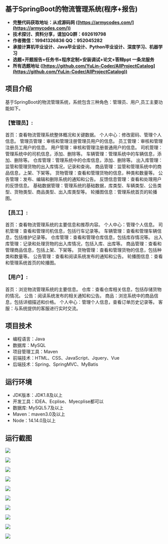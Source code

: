 ## 基于SpringBoot的物流管理系统(程序+报告)

- <b>完整代码获取地址：从戎源码网 ([https://armycodes.com/](https://armycodes.com/))</b>
- <b>技术探讨、资料分享，请加QQ群：692619798</b> 
- <b>作者微信：19941326836  QQ：952045282</b> 
- <b>承接计算机毕业设计、Java毕业设计、Python毕业设计、深度学习、机器学习</b>
- <b>选题+开题报告+任务书+程序定制+安装调试+论文+答辩ppt 一条龙服务</b>
- <b>所有选题地址 ([https://github.com/YuLin-Coder/AllProjectCatalog](https://github.com/YuLin-Coder/AllProjectCatalog)) </b>

## 项目介绍
基于SpringBoot的物流管理系统，系统包含三种角色：管理员、用户,员工主要功能如下。

### 【管理员】:
首页：查看物流管理系统整体概况和关键数据。
个人中心：修改密码、管理个人信息。
管理员管理：审核和管理注册管理员用户的信息。
员工管理：审核和管理注册员工用户的信息。
用户管理：审核和管理注册普通用户的信息。
司机管理：管理系统中的司机信息，添加、删除等。
车辆管理：管理系统中的车辆信息，添加、删除等。
仓库管理：管理系统中的仓库信息，添加、删除等。
出入库管理：监管和管理货物的出入库情况，记录和查询。
商品管理：监管和管理系统中的商品信息，上架、下架等。
货物管理：查看和管理货物的信息，种类和数量等。
公告管理：发布、编辑和删除系统的通知和公告。
反馈信息管理：查看和处理用户的反馈信息。
基础数据管理：管理系统的基础数据，库类型、车辆类型、公告类型、货物类型、商品类型、出入库类型等。
轮播图信息：管理系统首页的轮播图。

### 【员工】:
首页：查看物流管理系统的主要信息和推荐内容。
个人中心：管理个人信息。
司机管理：查看和管理司机信息，包括行车记录等。
车辆管理：查看和管理车辆信息，包括维护记录等。
仓库管理：查看和管理仓库信息，包括库存情况等。
出入库管理：记录和处理货物的出入库情况，包括入库、出库等。
商品管理：查看和管理商品信息，包括上架、下架等。
货物管理：查看和管理货物的信息，包括种类和数量等。
公告管理：查看和阅读系统发布的通知和公告。
轮播图信息：查看和管理系统首页的轮播图。

### 【用户】:
首页：浏览物流管理系统的主要信息。
仓库：查看仓库相关信息，包括存储货物的情况。
公告：阅读系统发布的相关通知和公告。
商品：浏览系统中的商品信息，包括详细描述和价格。
个人中心：管理个人信息，查看订单历史记录等。
客服：与系统提供的客服进行实时交流。

## 项目技术
- 编程语言：Java
- 数据库：MySQL
- 项目管理工具：Maven
- 前端技术：HTML、CSS、JavaScript、Jquery、Vue
- 后端技术：Spring、SpringMVC、MyBatis

## 运行环境
- JDK版本：JDK1.8及以上
- 开发工具：IDEA、Ecplise、Myecplise都可以
- 数据库: MySQL5.7及以上
- Maven：maven3.0及以上
- Node：14.14.0及以上

## 运行截图
![](screenshot/1.png)

![](screenshot/2.png)

![](screenshot/3.png)

![](screenshot/4.png)

![](screenshot/5.png)

![](screenshot/6.png)

![](screenshot/7.png)

![](screenshot/8.png)

![](screenshot/9.png)

![](screenshot/10.png)
